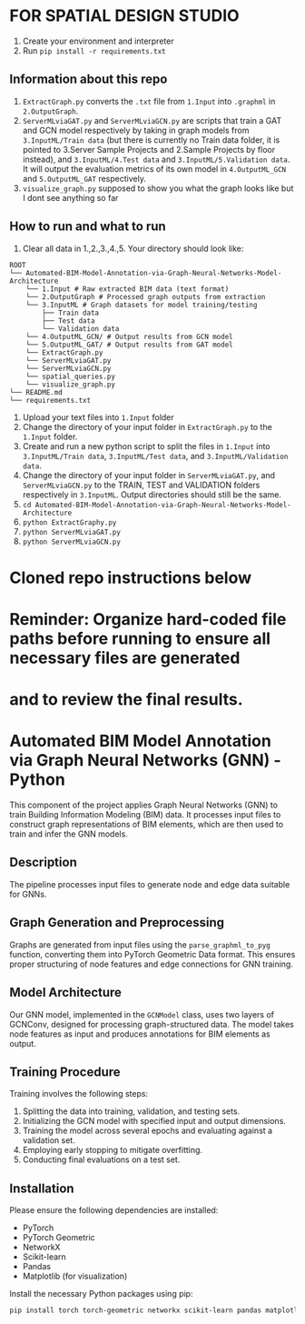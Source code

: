 
# FOR SPATIAL DESIGN STUDIO 
1. Create your environment and interpreter
2. Run ``` pip install -r requirements.txt ```

## Information about this repo
1. ```ExtractGraph.py``` converts the ```.txt``` file from ```1.Input``` into ```.graphml``` in ```2.OutputGraph```.
2. ```ServerMLviaGAT.py``` and ```ServerMLviaGCN.py``` are scripts that train a GAT and GCN model respectively by taking in graph models from ```3.InputML/Train data``` (but there is currently no Train data folder, it is pointed to 3.Server Sample Projects and 2.Sample Projects by floor instead), and ```3.InputML/4.Test data``` and ```3.InputML/5.Validation data```. It will output the evaluation metrics of its own model in ```4.OutputML_GCN``` and ```5.OutputML_GAT``` respectively.
3. ```visualize_graph.py``` supposed to show you what the graph looks like but I dont see anything so far

## How to run and what to run
1. Clear all data in 1.,2.,3.,4.,5. Your directory should look like:
```
ROOT
└── Automated-BIM-Model-Annotation-via-Graph-Neural-Networks-Model-Architecture
    └── 1.Input # Raw extracted BIM data (text format)
    └── 2.OutputGraph # Processed graph outputs from extraction 
    └── 3.InputML # Graph datasets for model training/testing 
        ├── Train data
        ├── Test data
        └── Validation data
    └── 4.OutputML_GCN/ # Output results from GCN model
    └── 5.OutputML_GAT/ # Output results from GAT model
    └── ExtractGraph.py
    └── ServerMLviaGAT.py
    └── ServerMLviaGCN.py
    └── spatial_queries.py
    └── visualize_graph.py
└── README.md
└── requirements.txt
```

1. Upload your text files into ```1.Input``` folder
2. Change the directory of your input folder in ```ExtractGraph.py``` to the ```1.Input``` folder.
3. Create and run a new python script to split the files in ```1.Input``` into ```3.InputML/Train data```, ```3.InputML/Test data```, and ```3.InputML/Validation data```.
4. Change the directory of your input folder in ```ServerMLviaGAT.py```, and ```ServerMLviaGCN.py``` to the TRAIN, TEST and VALIDATION folders respectively in ```3.InputML```. Output directories should still be the same.
2. ```cd Automated-BIM-Model-Annotation-via-Graph-Neural-Networks-Model-Architecture ```
2. ```python ExtractGraphy.py```
3. ```python ServerMLviaGAT.py```
4. ```python ServerMLviaGCN.py```

# Cloned repo instructions below

# Reminder: Organize hard-coded file paths before running to ensure all necessary files are generated 
# and to review the final results.

# Automated BIM Model Annotation via Graph Neural Networks (GNN) - Python

This component of the project applies Graph Neural Networks (GNN) to train  Building Information Modeling (BIM) data. It processes input files to construct graph representations of BIM elements, which are then used to train and infer the GNN models.

## Description

The pipeline processes input files to generate node and edge data suitable for GNNs. 

## Graph Generation and Preprocessing

Graphs are generated from input files using the `parse_graphml_to_pyg` function, converting them into PyTorch Geometric Data format. This ensures proper structuring of node features and edge connections for GNN training.

## Model Architecture

Our GNN model, implemented in the `GCNModel` class, uses two layers of GCNConv, designed for processing graph-structured data. The model takes node features as input and produces annotations for BIM elements as output.

## Training Procedure

Training involves the following steps:

1. Splitting the data into training, validation, and testing sets.
2. Initializing the GCN model with specified input and output dimensions.
3. Training the model across several epochs and evaluating against a validation set.
4. Employing early stopping to mitigate overfitting.
5. Conducting final evaluations on a test set.

## Installation

Please ensure the following dependencies are installed:

- PyTorch
- PyTorch Geometric
- NetworkX
- Scikit-learn
- Pandas
- Matplotlib (for visualization)

Install the necessary Python packages using pip:

```sh
pip install torch torch-geometric networkx scikit-learn pandas matplotlib

